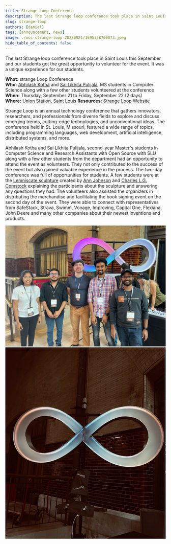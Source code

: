 ```yaml
---
title: Strange Loop Conference
description: The last Strange loop conference took place in Saint Louis this September and our students got the great opportunity to volunteer for the event. It was a unique experience for our students. 
slug: strange-loop
authors: [daniel]
tags: [announcement, news]
image: ./oss-strange-loop-20230921/1695328700073.jpeg
hide_table_of_contents: false
---
```


The last Strange loop conference took place in Saint Louis this September and our students got the great opportunity to volunteer for the event. It was a unique experience for our students. 

<!--truncate-->

**What:** strange Loop Conference<br/>
**Who:** [Abhilash Kotha](https://www.linkedin.com/in/abhilashkotha/) and [Sai Likhita Pulijala](https://www.linkedin.com/in/sailikhita-pulijala/), MS students in Computer Science along with a few other students volunteered at the conference<br/>
**When:** Thursday, September 21 to Friday, September 22 (2 days)<br/>
**Where:** [Union Station, Saint Louis](https://www.thestrangeloop.com/venue.html)
**Resources:** [Strange Loop Website](https://www.thestrangeloop.com/index.html)

Strange Loop is an annual technology conference that gathers innovators, 
researchers, and professionals from diverse fields to explore and discuss emerging 
trends, cutting-edge technologies, and unconventional ideas. The conference held 
in St. Louis, Missouri, featured a wide range of topics, including programming 
languages, web development, artificial intelligence, distributed systems, and more.

Abhilash Kotha and Sai Likhita Pulijala, second-year Master's students in Computer Science and Research Assistants with Open Source with SLU along with a few other students from the department had an opportunity to attend the event as volunteers. They not only contributed to the success of the event but also gained valuable experience in the process.  The two-day conference was full of opportunities for students. A few students were at the [Lemniscate sculpture](https://dgtized.github.io/lemniscate/) created by  [Ann Johnson](https://annjohnson.art/) and [Charles L.G. Comstock](https://github.com/dgtized) explaining the participants about the sculpture and answering any questions they had. The volunteers also assisted the organizers in distributing the merchandise and facilitating the book signing event on the second day of the event. They were able to connect with representatives from SafeStack, Strava, Swimm, Vonage, Improving, Capital One, Flexiana, John Deere and many other companies about their newest inventions and products.

![Abhilash and other students with Charles L.G. Comstock, one of the creators of the strange loop lemniscate sculpture](./oss-strange-loop-20230921/1695328700073.jpeg)
![Lemniscate sculpture](./oss-strange-loop-20230921/lemniscate.png)
